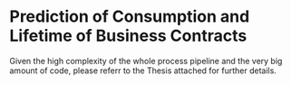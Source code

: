 # Prediction of Consumption and Lifetime of Business Contracts

Given the high complexity of the whole process pipeline and the very big amount of code, please referr to the Thesis attached for further details.
